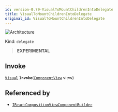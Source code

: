 ```yaml
---
id: version-0.79-VisualToMountChildrenIntoDelegate
title: VisualToMountChildrenIntoDelegate
original_id: VisualToMountChildrenIntoDelegate
---
```


![Architecture](https://img.shields.io/badge/architecture-new_only-blue)

Kind: `delegate`

> **EXPERIMENTAL**

## Invoke
[`Visual`](https://learn.microsoft.com/windows/windows-app-sdk/api/winrt/Microsoft.UI.Composition.Visual) **`Invoke`**([`ComponentView`](ComponentView) view)

## Referenced by
- [`IReactCompositionViewComponentBuilder`](IReactCompositionViewComponentBuilder)
